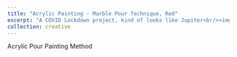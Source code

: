 ```yaml
---
title: "Acrylic Painting - Marble Pour Technique, Red"
excerpt: "A COVID Lockdown project, kind of looks like Jupiter<br/><img src='/images/jupyter-like-painting.png'>"
collection: creative
---
```


Acrylic Pour Painting Method

